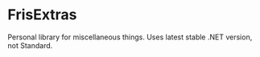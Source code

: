 # FrisExtras
Personal library for miscellaneous things. Uses latest stable .NET version, not Standard.
